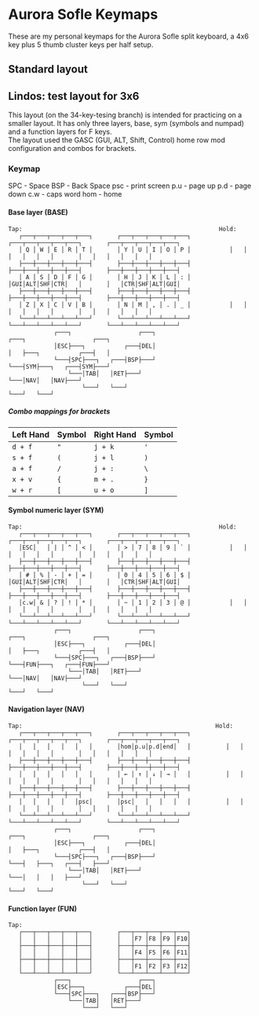 # Aurora Sofle Keymaps
These are my personal keymaps for the Aurora Sofle split keyboard, a 4x6 key plus 5 thumb cluster keys per half setup.

## Standard layout


## Lindos: test layout for 3x6 
This layout (on the 34-key-tesing branch) is intended for practicing on a smaller layout.
It has only three layers, base, sym (symbols and numpad) and a function layers for F keys.  
The layout used the GASC (GUI, ALT, Shift, Control) home row mod configuration and combos for brackets.

### Keymap
SPC - Space
BSP - Back Space
psc - print screen
p.u - page up
p.d - page down
c.w - caps word
hom - home 

 
#### Base layer (BASE)
    Tap:                                                        Hold: 
       ┌───┬───┬───┬───┬───┐       ┌───┬───┬───┬───┬───┐           ┌───┬───┬───┬───┬───┐       ┌───┬───┬───┬───┬───┐
       │ Q │ W │ E │ R │ T │       │ Y │ U │ I │ O │ P │           │   │   │   │   │   │       │   │   │   │   │   │
       ├───┼───┼───┼───┼───┤       ├───┼───┼───┼───┼───┤           ├───┼───┼───┼───┼───┤       ├───┼───┼───┼───┼───┤
       │ A │ S │ D │ F │ G │       │ H │ J │ K │ L │ : │           │GUI│ALT│SHF│CTR│   │       │   │CTR│SHF│ALT│GUI│
       ├───┼───┼───┼───┼───┤       ├───┼───┼───┼───┼───┤           ├───┼───┼───┼───┼───┤       ├───┼───┼───┼───┼───┤
       │ Z │ X │ C │ V │ B │       │ N │ M │ , │ . │ _ │           │   │   │   │   │   │       │   │   │   │   │   │
       └───┴───┴───┴───┴───┘       └───┴───┴───┴───┴───┘           └───┴───┴───┴───┴───┘       └───┴───┴───┴───┴───┘
                 ┌───┐                   ┌───┐                               ┌───┐                   ┌───┐
                 │ESC├───┐           ┌───┤DEL│                               │   ├───┐           ┌───┤   │
                 └───┤SPC├───┐   ┌───┤BSP├───┘                               └───┤SYM├───┐   ┌───┤SYM├───┘
                     └───│TAB│   │RET├───┘                                       └───│NAV│   │NAV├───┘
                         └───┘   └───┘                                               └───┘   └───┘

##### Combo mappings for brackets
| Left Hand | Symbol | Right Hand | Symbol |
|-----------|--------|------------|--------|
| `d + f`   | `"`    | `j + k`    | `'`    |
| `s + f`   | `(`    | `j + l`    | `)`    |
| `a + f`   | `/`    | `j + :`    | `\`    |
| `x + v`   | `{`    | `m + .`    | `}`    |
| `w + r`   | `[`    | `u + o`    | `]`    |

#### Symbol numeric layer (SYM)
    Tap:                                                        Hold:
       ┌───┬───┬───┬───┬───┐       ┌───┬───┬───┬───┬───┐           ┌───┬───┬───┬───┬───┐       ┌───┬───┬───┬───┬───┐
       │ESC│   │ | │ ^ │ < │       │ > │ 7 │ 8 │ 9 │ ` │           │   │   │   │   │   │       │   │   │   │   │   │
       ├───┼───┼───┼───┼───┤       ├───┼───┼───┼───┼───┤           ├───┼───┼───┼───┼───┤       ├───┼───┼───┼───┼───┤
       │ # │ % │ - │ + │ = │       │ 0 │ 4 │ 5 │ 6 │ $ │           │GUI│ALT│SHF│CTR│   │       │   │CTR│SHF│ALT│GUI│
       ├───┼───┼───┼───┼───┤       ├───┼───┼───┼───┼───┤           ├───┼───┼───┼───┼───┤       ├───┼───┼───┼───┼───┤
       │c.w│ & │ ? │ ! │ * │       │ ~ │ 1 │ 2 │ 3 │ @ │           │   │   │   │   │   │       │   │   │   │   │   │
       └───┴───┴───┴───┴───┘       └───┴───┴───┴───┴───┘           └───┴───┴───┴───┴───┘       └───┴───┴───┴───┴───┘
                 ┌───┐                   ┌───┐                               ┌───┐                   ┌───┐
                 │ESC├───┐           ┌───┤DEL│                               │   ├───┐           ┌───┤   │
                 └───┤SPC├───┐   ┌───┤BSP├───┘                               └───┤FUN├───┐   ┌───┤FUN├───┘
                     └───│TAB│   │RET├───┘                                       └───│NAV│   │NAV├───┘
                         └───┘   └───┘                                               └───┘   └───┘

#### Navigation layer (NAV)
    Tap:                                                       Hold:                                                                                                                                                         
       ┌───┬───┬───┬───┬───┐       ┌───┬───┬───┬───┬───┐          ┌───┬───┬───┬───┬───┐       ┌───┬───┬───┬───┬───┐
       │   │   │   │   │   │       │hom│p.u│p.d│end│   │          │   │   │   │   │   │       │   │   │   │   │   │
       ├───┼───┼───┼───┼───┤       ├───┼───┼───┼───┼───┤          ├───┼───┼───┼───┼───┤       ├───┼───┼───┼───┼───┤
       │   │   │   │   │   │       │ ← │ ↑ │ ↓ │ → │   │          │   │   │   │   │   │       │   │   │   │   │   │
       ├───┼───┼───┼───┼───┤       ├───┼───┼───┼───┼───┤          ├───┼───┼───┼───┼───┤       ├───┼───┼───┼───┼───┤
       │   │   │   │   │psc│       │psc│   │   │   │   │          │   │   │   │   │   │       │   │   │   │   │   │
       └───┴───┴───┴───┴───┘       └───┴───┴───┴───┴───┘          └───┴───┴───┴───┴───┘       └───┴───┴───┴───┴───┘
                 ┌───┐                   ┌───┐                              ┌───┐                   ┌───┐          
                 │ESC├───┐           ┌───┤DEL│                              │   ├───┐           ┌───┤   │          
                 └───┤SPC├───┐   ┌───┤BSP├───┘                              └───┤   ├───┐   ┌───┤   ├───┘          
                     └───│TAB│   │RET├───┘                                      └───│   │   │   ├───┘              
                         └───┘   └───┘                                              └───┘   └───┘                  

#### Function layer (FUN)
    Tap:                                                
       ┌───┬───┬───┬───┬───┐       ┌───┬───┬───┬───┬───┐
       │   │   │   │   │   │       │   │F7 │F8 │F9 │F10│
       ├───┼───┼───┼───┼───┤       ├───┼───┼───┼───┼───┤
       │   │   │   │   │   │       │   │F4 │F5 │F6 │F11│
       ├───┼───┼───┼───┼───┤       ├───┼───┼───┼───┼───┤
       │   │   │   │   │   │       │   │F1 │F2 │F3 │F12│
       └───┴───┴───┴───┴───┘       └───┴───┴───┴───┴───┘
                 ┌───┐                   ┌───┐          
                 │ESC├───┐           ┌───┤DEL│          
                 └───┤SPC├───┐   ┌───┤BSP├───┘          
                     └───│TAB│   │RET├───┘              
                         └───┘   └───┘                  

